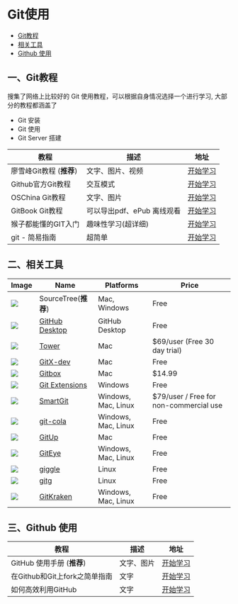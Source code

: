 # Git使用

- [Git教程]()
- [相关工具]()
- [Github 使用]()


## 一、Git教程

搜集了网络上比较好的 Git 使用教程，可以根据自身情况选择一个进行学习, 大部分的教程都涵盖了

- Git 安装
- Git 使用
- Git Server 搭建

教程 | 描述 | 地址
---|---|---
廖雪峰Git教程 (**推荐**) | 文字、图片、视频| [开始学习](http://www.liaoxuefeng.com/wiki/0013739516305929606dd18361248578c67b8067c8c017b000)
Github官方Git教程 | 交互模式 | [开始学习](https://try.github.io/levels/1/challenges/5)
OSChina Git教程 | 文字、图片 | [开始学习](https://git.oschina.net/progit/)
GitBook Git教程 | 可以导出pdf、ePub 离线观看 | [开始学习](https://lvwzhen.gitbooks.io/git-tutorial/content/)
猴子都能懂的GIT入门 | 趣味性学习(超详细) | [开始学习](https://backlogtool.com/git-guide/cn/)
git - 简易指南 | 超简单 | [开始学习](http://www.bootcss.com/p/git-guide/)

## 二、相关工具


Image | Name | Platforms | Price
--- | --- | --- | ---
![](https://git-scm.com/images/guis/sourcetree@2x.png)| SourceTree(**推荐**) | Mac, Windows | Free
![](https://git-scm.com/images/guis/github-desktop@2x.png)| [GitHub Desktop](https://desktop.github.com/) | GitHub Desktop | Free
![](https://git-scm.com/images/guis/tower@2x.png)| [Tower](https://www.git-tower.com/) | Mac | $69/user (Free 30 day trial)
![](https://git-scm.com/images/guis/gitx@2x.png)| [GitX-dev](https://rowanj.github.io/gitx/) | Mac | Free
![](https://git-scm.com/images/guis/gitbox@2x.png)| [Gitbox](http://www.gitboxapp.com/) | Mac | $14.99
![](https://git-scm.com/images/guis/git-extensions@2x.png)| [Git Extensions](https://gitextensions.github.io/) | Windows | Free
![](https://git-scm.com/images/guis/smartgit@2x.png)| [SmartGit](https://www.syntevo.com/smartgit/) |  Windows, Mac, Linux |  $79/user / Free for non-commercial use
![](https://git-scm.com/images/guis/git-cola@2x.png)| [git-cola](https://git-cola.github.io/) | Windows, Mac, Linux | Free
![](https://git-scm.com/images/guis/gitup@2x.png)| [GitUp](http://gitup.co/) | Mac | Free
![](https://git-scm.com/images/guis/giteye@2x.png)| [GitEye](http://www.giteyeapp.com/) | Windows, Mac, Linux | Free
![](https://git-scm.com/images/guis/giggle@2x.png)| [giggle](https://wiki.gnome.org/Apps/giggle/) | Linux | Free
![](https://git-scm.com/images/guis/gitg@2x.png)| [gitg](https://wiki.gnome.org/Apps/Gitg/) | Linux | Free
![](https://git-scm.com/images/guis/git-kraken@2x.png)| [GitKraken](http://www.gitkraken.com/) | Windows, Mac, Linux | Free



## 三、Github 使用


教程 | 描述 | 地址
---|---|---
GitHub 使用手册 (**推荐**) | 文字、图片| [开始学习](http://wiki.jikexueyuan.com/project/github-basics/)
在Github和Git上fork之简单指南 | 文字 | [开始学习](https://linux.cn/article-4292-1.html)
如何高效利用GitHub | 文字 | [开始学习](http://www.yangzhiping.com/tech/github.html)

